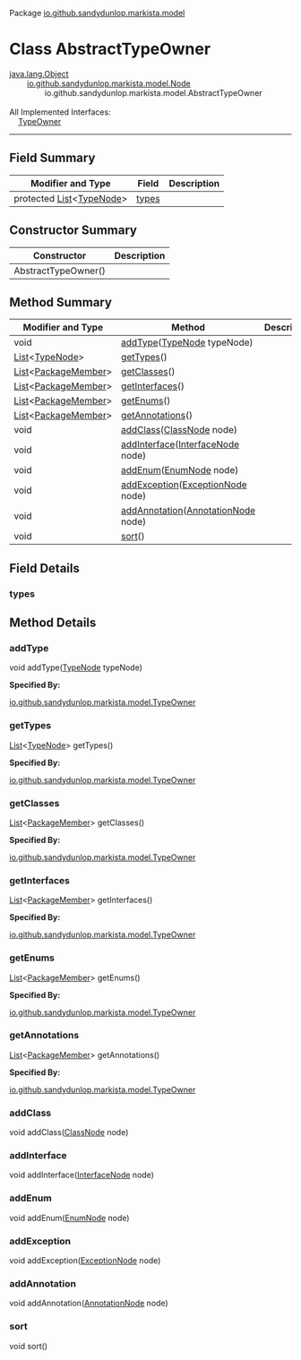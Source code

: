 Package [io.github.sandydunlop.markista.model](index.md)

# Class AbstractTypeOwner
[java.lang.Object](https://docs.oracle.com/en/java/javase/24/docs/api/java.base/java/lang/Object.html)<br/>
&nbsp;&nbsp;&nbsp;&nbsp;&nbsp;&nbsp;&nbsp;&nbsp;[io.github.sandydunlop.markista.model.Node](Node.md)<br/>
&nbsp;&nbsp;&nbsp;&nbsp;&nbsp;&nbsp;&nbsp;&nbsp;&nbsp;&nbsp;&nbsp;&nbsp;&nbsp;&nbsp;&nbsp;&nbsp;io.github.sandydunlop.markista.model.AbstractTypeOwner<br/>
<br/>
All Implemented Interfaces:<br/>
&nbsp;&nbsp;&nbsp;&nbsp;[TypeOwner](TypeOwner.md)


----


## Field Summary

| Modifier and Type                                                                                                                 | Field           | Description |
|-----------------------------------------------------------------------------------------------------------------------------------|-----------------|-------------|
| protected [List](https://docs.oracle.com/en/java/javase/24/docs/api/java.base/java/util/List.html)&lt;[TypeNode](TypeNode.md)&gt; | [types](#types) |             |

## Constructor Summary

| Constructor         | Description |
|---------------------|-------------|
| AbstractTypeOwner() |             |

## Method Summary

| Modifier and Type                                                                                                                 | Method                                                                    | Description |
|-----------------------------------------------------------------------------------------------------------------------------------|---------------------------------------------------------------------------|-------------|
| void                                                                                                                              | [addType](#addtype)([TypeNode](TypeNode.md) typeNode)                     |             |
| [List](https://docs.oracle.com/en/java/javase/24/docs/api/java.base/java/util/List.html)&lt;[TypeNode](TypeNode.md)&gt;           | [getTypes](#gettypes)()                                                   |             |
| [List](https://docs.oracle.com/en/java/javase/24/docs/api/java.base/java/util/List.html)&lt;[PackageMember](PackageMember.md)&gt; | [getClasses](#getclasses)()                                               |             |
| [List](https://docs.oracle.com/en/java/javase/24/docs/api/java.base/java/util/List.html)&lt;[PackageMember](PackageMember.md)&gt; | [getInterfaces](#getinterfaces)()                                         |             |
| [List](https://docs.oracle.com/en/java/javase/24/docs/api/java.base/java/util/List.html)&lt;[PackageMember](PackageMember.md)&gt; | [getEnums](#getenums)()                                                   |             |
| [List](https://docs.oracle.com/en/java/javase/24/docs/api/java.base/java/util/List.html)&lt;[PackageMember](PackageMember.md)&gt; | [getAnnotations](#getannotations)()                                       |             |
| void                                                                                                                              | [addClass](#addclass)([ClassNode](ClassNode.md) node)                     |             |
| void                                                                                                                              | [addInterface](#addinterface)([InterfaceNode](InterfaceNode.md) node)     |             |
| void                                                                                                                              | [addEnum](#addenum)([EnumNode](EnumNode.md) node)                         |             |
| void                                                                                                                              | [addException](#addexception)([ExceptionNode](ExceptionNode.md) node)     |             |
| void                                                                                                                              | [addAnnotation](#addannotation)([AnnotationNode](AnnotationNode.md) node) |             |
| void                                                                                                                              | [sort](#sort)()                                                           |             |

## Field Details

### types




## Method Details

### addType

void addType([TypeNode](TypeNode.md) typeNode)



**Specified By:**

[io.github.sandydunlop.markista.model.TypeOwner](TypeOwner.md)

### getTypes

[List](https://docs.oracle.com/en/java/javase/24/docs/api/java.base/java/util/List.html)&lt;[TypeNode](TypeNode.md)&gt; getTypes()



**Specified By:**

[io.github.sandydunlop.markista.model.TypeOwner](TypeOwner.md)

### getClasses

[List](https://docs.oracle.com/en/java/javase/24/docs/api/java.base/java/util/List.html)&lt;[PackageMember](PackageMember.md)&gt; getClasses()



**Specified By:**

[io.github.sandydunlop.markista.model.TypeOwner](TypeOwner.md)

### getInterfaces

[List](https://docs.oracle.com/en/java/javase/24/docs/api/java.base/java/util/List.html)&lt;[PackageMember](PackageMember.md)&gt; getInterfaces()



**Specified By:**

[io.github.sandydunlop.markista.model.TypeOwner](TypeOwner.md)

### getEnums

[List](https://docs.oracle.com/en/java/javase/24/docs/api/java.base/java/util/List.html)&lt;[PackageMember](PackageMember.md)&gt; getEnums()



**Specified By:**

[io.github.sandydunlop.markista.model.TypeOwner](TypeOwner.md)

### getAnnotations

[List](https://docs.oracle.com/en/java/javase/24/docs/api/java.base/java/util/List.html)&lt;[PackageMember](PackageMember.md)&gt; getAnnotations()



**Specified By:**

[io.github.sandydunlop.markista.model.TypeOwner](TypeOwner.md)

### addClass

void addClass([ClassNode](ClassNode.md) node)



### addInterface

void addInterface([InterfaceNode](InterfaceNode.md) node)



### addEnum

void addEnum([EnumNode](EnumNode.md) node)



### addException

void addException([ExceptionNode](ExceptionNode.md) node)



### addAnnotation

void addAnnotation([AnnotationNode](AnnotationNode.md) node)



### sort

void sort()



